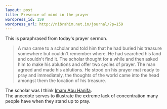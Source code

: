 ```yaml
--- 
layout: post
title: Presence of mind in the prayer
wordpress_id: 159
wordpress_url: http://nibrahim.net.in/journal/?p=159
---
```

This is paraphrased from today's prayer sermon.<br />
<blockquote>A man came to a scholar and told him that he had buried his treasure somewhere but couldn't remember where. He had searched his land and couldn't find it. The scholar thought for a while and then asked him to make his ablutions and offer two cycles of prayer. The man agreed and made his ablutions. He stood on his prayer mat ready to pray and immediately, the thoughts of the world came into the head amongst them the location of his treasure. 
</blockquote>
The scholar was I think <a href="http://en.wikipedia.org/wiki/Abu_Hanifa">Imam Abu Hanifa</a>.<br />
The anecdote serves to illustrate the extreme lack of concentration many people have when they stand up to pray. 

